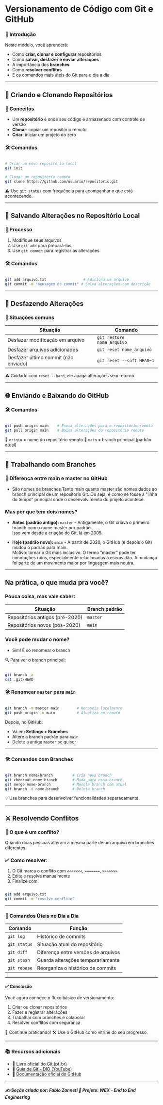 # Versionamento de Código com Git e GitHub

### 📌 Introdução

Neste módulo, você aprenderá:

- Como **criar, clonar e configurar** repositórios
- Como **salvar, desfazer e enviar alterações**
- A importância dos **branches**
- Como **resolver conflitos**
- E os comandos mais úteis do Git para o dia a dia

---

## 📁 Criando e Clonando Repositórios

### 🔹 Conceitos

- Um **repositório** é onde seu código é armazenado com controle de versão
- **Clonar**: copiar um repositório remoto
- **Criar**: iniciar um projeto do zero

### 🛠️ Comandos

```bash

# Criar um novo repositório local
git init

# Clonar um repositório remoto
git clone https://github.com/usuario/repositorio.git

```

⚠️ Use `git status` com frequência para acompanhar o que está acontecendo.

---

## 💾 Salvando Alterações no Repositório Local

### 🔹 Processo

1. Modifique seus arquivos
2. Use `git add` para prepará-los
3. Use `git commit` para registrar as alterações

### 🛠️ Comandos

```bash

git add arquivo.txt                 # Adiciona um arquivo
git commit -m "mensagem do commit" # Salva alterações com descrição

```

---

## 🔄 Desfazendo Alterações

### 🔹 Situações comuns

| Situação                             | Comando                    |
| ------------------------------------ | -------------------------- |
| Desfazer modificação em arquivo      | `git restore nome_arquivo` |
| Desfazer arquivos adicionados        | `git reset nome_arquivo`   |
| Desfazer último commit (não enviado) | `git reset --soft HEAD~1`  |

⚠️ Cuidado com `reset --hard`, ele apaga alterações sem retorno.

---

## 🌐 Enviando e Baixando do GitHub

### 🛠️ Comandos

```bash

git push origin main    # Envia alterações para o repositório remoto
git pull origin main    # Baixa alterações do repositório remoto

```

📌 `origin` = nome do repositório remoto
📌 `main` = branch principal (padrão atual)

---

## 🌳 Trabalhando com Branches

### 🔹 Diferença entre main e master no GitHub

- São nomes de branches
Tanto main quanto master são nomes dados ao branch principal de um repositório Git.
Ou seja, é como se fosse a "linha do tempo" principal onde o desenvolvimento do projeto acontece.

### Mas por que tem dois nomes?

- **Antes (padrão antigo):** ```master``` - 
Antigamente, o Git criava o primeiro branch com o nome master por padrão.   
Isso vem desde a criação do Git, lá em 2005.

- **Hoje (padrão novo):** ```main``` - 
A partir de 2020, o GitHub (e depois o Git) mudou o padrão para main.  
Motivo: tornar o Git mais inclusivo. O termo “master” pode ter conotações ruins, especialmente relacionadas à escravidão. A mudança foi parte de um movimento maior por linguagem mais neutra.

---

## Na prática, o que muda pra você?

### Pouca coisa, mas vale saber:

| Situação                        | Branch padrão |
| ------------------------------- | ------------- |
| Repositórios antigos (pré-2020) | `master`      |
| Repositórios novos (pós-2020)   | `main`        |

### Você pode mudar o nome?	  
- Sim! É só renomear o branch

🔍 Para ver o branch principal:

```bash

git branch -a
cat .git/HEAD

```

### 🛠️ Renomear `master` para `main`

```bash

git branch -m master main        # Renomeia localmente
git push origin -u main          # Atualiza no remoto

```

Depois, no GitHub:

* Vá em **Settings > Branches**
* Altere a branch padrão para `main`
* Delete a antiga `master` se quiser

---

### 🛠️ Comandos com Branches

```bash

git branch nome-branch         # Cria nova branch
git checkout nome-branch       # Muda para essa branch
git merge nome-branch          # Mescla branch com atual
git branch -d nome-branch      # Deleta branch

```

💡 Use branches para desenvolver funcionalidades separadamente.

---

## ⚔️ Resolvendo Conflitos

### 🔹 O que é um conflito?

Quando duas pessoas alteram a mesma parte de um arquivo em branches diferentes.

### ✅ Como resolver:

1. O Git marca o conflito com `<<<<<<<`, `=======`, `>>>>>>>`
2. Edite e resolva manualmente
3. Finalize com:

```bash

git add arquivo.txt
git commit -m "resolve conflito"

```

---

### 🧰 Comandos Úteis no Dia a Dia

| Comando      | Função                              |
| ------------ | ----------------------------------- |
| `git log`    | Histórico de commits                |
| `git status` | Situação atual do repositório       |
| `git diff`   | Diferença entre versões de arquivos |
| `git stash`  | Guarda alterações temporariamente   |
| `git rebase` | Reorganiza o histórico de commits   |

---

#### ✅ Conclusão

Você agora conhece o fluxo básico de versionamento:

1. Criar ou clonar repositórios
2. Fazer e registrar alterações
3. Trabalhar com branches e colaborar
4. Resolver conflitos com segurança

🧪 Continue praticando!
🛠️ Use o GitHub como vitrine do seu progresso.

---

### 📚 Recursos adicionais

* 📘 [Livro oficial do Git (pt-br)](https://git-scm.com/book/pt-br/v2)
* 🎥 [Guia de Git - DIO (YouTube)](https://www.youtube.com/watch?v=UBAX-13g8OM)
* 📖 [Documentação oficial do GitHub](https://docs.github.com/pt)

---

##### ✍️ **Seção criada por:** *Fabio Zanneti* 🎯 Projeto: **WEX - End to End Engineering**

